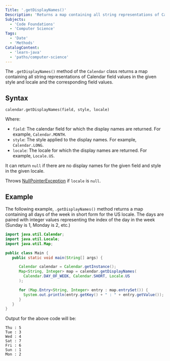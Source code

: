 ```yaml
---
Title: '.getDisplayNames()'
Description: 'Returns a map containing all string representations of Calendar field values in the given style and locale.'
Subjects:
  - 'Code Foundations'
  - 'Computer Science'
Tags:
  - 'Date'
  - 'Methods'
CatalogContent:
  - 'learn-java'
  - 'paths/computer-science'
---
```


The `.getDisplayNames()` method of the `Calendar` class returns a map containing all string representations of Calendar field values in the given style and locale and the corresponding field values.

## Syntax

```pseudo
calendar.getDisplayNames(field, style, locale)
```

Where:

- `field`: The calendar field for which the display names are returned. For example, `Calendar.MONTH`.
- `style`: The style applied to the display names. For example, `Calendar.LONG`.
- `locale`: The locale for which the display names are returned. For example, `Locale.US`.

It can return `null` if there are no display names for the given field and style in the given locale.

Throws [NullPointerException](https://www.codecademy.com/resources/docs/java/errors/nullpointerexception) if `locale` is `null`.

## Example

The following example, `.getDisplayNames()` method returns a map containing all days of the week in short form for the US locale. The days are paired with integer values representing the index of the day in the week (Sunday is 1, Monday is 2, etc.)

```java
import java.util.Calendar;
import java.util.Locale;
import java.util.Map;

public class Main {
   public static void main(String[] args) {

      Calendar calendar = Calendar.getInstance();
      Map<String, Integer> map = calendar.getDisplayNames(
        Calendar.DAY_OF_WEEK, Calendar.SHORT, Locale.US
      );

      for (Map.Entry<String, Integer> entry : map.entrySet()) {
        System.out.println(entry.getKey() + " : " + entry.getValue());
      }
   }
}
```

Output for the above code will be:

```shell
Thu : 5
Tue : 3
Wed : 4
Sat : 7
Fri : 6
Sun : 1
Mon : 2
```
